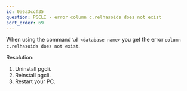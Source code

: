 ```yaml
---
id: 0a6a3ccf35
question: PGCLI - error column c.relhasoids does not exist
sort_order: 69
---
```


When using the command `\d <database name>` you get the error `column c.relhasoids does not exist`.

Resolution:

1. Uninstall pgcli.
2. Reinstall pgcli.
3. Restart your PC.